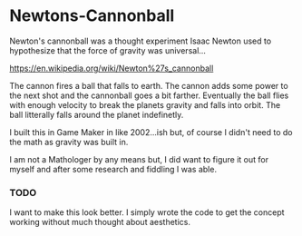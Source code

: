 # Newtons-Cannonball
Newton's cannonball was a thought experiment Isaac Newton used to hypothesize that the force of gravity was universal...

https://en.wikipedia.org/wiki/Newton%27s_cannonball

The cannon fires a ball that falls to earth.
The cannon adds some power to the next shot and the cannonball goes a bit farther.
Eventually the ball flies with enough velocity to break the planets gravity and falls into orbit.
The ball litterally falls around the planet indefinetly.

I built this in Game Maker in like 2002...ish but, of course I didn't need to do the math as gravity was built in.

I am not a Mathologer by any means but, I did want to figure it out for myself and after some research and fiddling I was able.

### TODO

I want to make this look better. I simply wrote the code to get the concept working without much thought about aesthetics.
